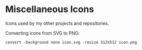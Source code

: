 # Miscellaneous Icons

Icons used by my other projects and repositories.

Converting icons from SVG to PNG:

    convert -background none icon.svg -resize 512x512 icon.png

